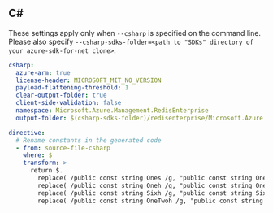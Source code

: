 ## C#

These settings apply only when `--csharp` is specified on the command line.
Please also specify `--csharp-sdks-folder=<path to "SDKs" directory of your azure-sdk-for-net clone>`.

```yaml $(csharp)
csharp:
  azure-arm: true
  license-header: MICROSOFT_MIT_NO_VERSION
  payload-flattening-threshold: 1
  clear-output-folder: true
  client-side-validation: false
  namespace: Microsoft.Azure.Management.RedisEnterprise
  output-folder: $(csharp-sdks-folder)/redisenterprise/Microsoft.Azure.Management.RedisEnterprise/src/Generated

directive:
  # Rename constants in the generated code
  - from: source-file-csharp
    where: $
    transform: >-
      return $.
        replace( /public const string Ones /g, "public const string OneSecond " ).
        replace( /public const string Oneh /g, "public const string OneHour " ).
        replace( /public const string Sixh /g, "public const string SixHours " ).
        replace( /public const string OneTwoh /g, "public const string TwelveHours " )
```
